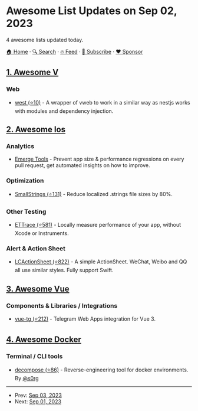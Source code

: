 # Awesome List Updates on Sep 02, 2023

4 awesome lists updated today.

[🏠 Home](/README.md) · [🔍 Search](https://www.trackawesomelist.com/search/) · [🔥 Feed](https://www.trackawesomelist.com/rss.xml) · [📮 Subscribe](https://trackawesomelist.us17.list-manage.com/subscribe?u=d2f0117aa829c83a63ec63c2f&id=36a103854c) · [❤️  Sponsor](https://github.com/sponsors/theowenyoung)



## [1. Awesome V](/content/vlang/awesome-v/README.md)

### Web

*   [west (⭐10)](https://github.com/Dracks/West) - A wrapper of vweb to work in a similar way as nestjs works with modules and dependency injection.

## [2. Awesome Ios](/content/vsouza/awesome-ios/README.md)

### Analytics

*   [Emerge Tools](https://www.emergetools.com) - Prevent app size & performance regressions on every pull request, get automated insights on how to improve.

### Optimization

*   [SmallStrings (⭐131)](https://github.com/EmergeTools/SmallStrings) - Reduce localized .strings file sizes by 80%.

### Other Testing

*   [ETTrace (⭐581)](https://github.com/EmergeTools/ETTrace) - Locally measure performance of your app, without Xcode or Instruments.

### Alert & Action Sheet

*   [LCActionSheet (⭐822)](https://github.com/iTofu/LCActionSheet) - A simple ActionSheet. WeChat, Weibo and QQ all use similar styles. Fully support Swift.

## [3. Awesome Vue](/content/vuejs/awesome-vue/README.md)

### Components & Libraries / Integrations

*   [vue-tg (⭐212)](https://github.com/deptyped/vue-telegram) - Telegram Web Apps integration for Vue 3.

## [4. Awesome Docker](/content/veggiemonk/awesome-docker/README.md)

### Terminal / CLI tools

*   [decompose (⭐86)](https://github.com/s0rg/decompose) - Reverse-engineering tool for docker environments. By [@s0rg](https://github.com/s0rg)

---

- Prev: [Sep 03, 2023](/content/2023/09/03/README.md)
- Next: [Sep 01, 2023](/content/2023/09/01/README.md)